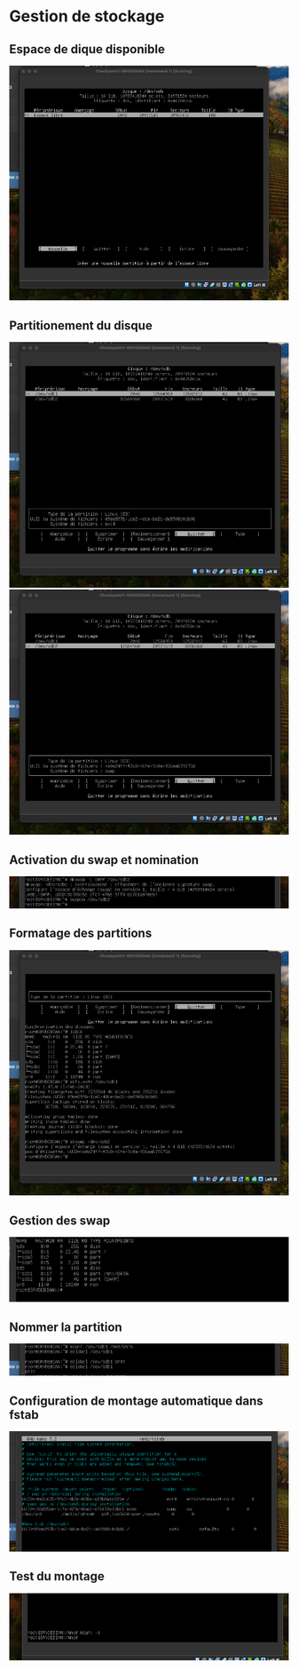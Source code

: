 # Gestion de stockage
## Espace de dique disponible
![Espace du 2ème disque disponible](https://github.com/Bilal-Aldimashq/Checkpoint_1/blob/main/1-%20%20disk%20libre.png)


## Partitionement du disque
![](https://github.com/Bilal-Aldimashq/Checkpoint_1/blob/main/2bis-Partitionement.png)
![](https://github.com/Bilal-Aldimashq/Checkpoint_1/blob/main/2-%20Partitionement.png)

## Activation du swap et nomination
![](https://github.com/Bilal-Aldimashq/Checkpoint_1/blob/main/3-%20Swap%20on%20et%20nom.png)

## Formatage des partitions
![](https://github.com/Bilal-Aldimashq/Checkpoint_1/blob/main/4-Formatage%20des%20partitiion.png)

## Gestion des swap
![](https://github.com/Bilal-Aldimashq/Checkpoint_1/blob/main/5-%20Gestion%20des%20swaps.png)

## Nommer la partition
![](https://github.com/Bilal-Aldimashq/Checkpoint_1/blob/main/6-Nom%20de%20partition.png)

## Configuration de montage automatique dans fstab
![](https://github.com/Bilal-Aldimashq/Checkpoint_1/blob/main/7-%20config%20AUTO.png)

## Test du montage
![](https://github.com/Bilal-Aldimashq/Checkpoint_1/blob/main/8-%20Test%20montage.png)
